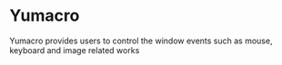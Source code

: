 # Yumacro
Yumacro provides users to control the window events such as mouse, keyboard and image related works
